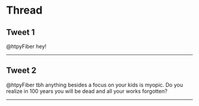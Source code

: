 # Thread

## Tweet 1

@htpyFiber hey!

---

## Tweet 2

@htpyFiber tbh anything besides a focus on your kids is myopic. Do you realize in 100 years you will be dead and all your works forgotten?

---

